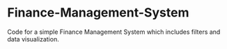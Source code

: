 # Finance-Management-System
Code for a simple Finance Management System which includes filters and data visualization.
